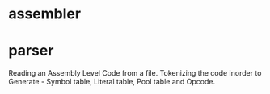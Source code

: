 # assembler
# parser
 Reading an Assembly Level Code from a file.
 Tokenizing the code inorder to Generate -
 Symbol table, Literal table, Pool table and Opcode.
